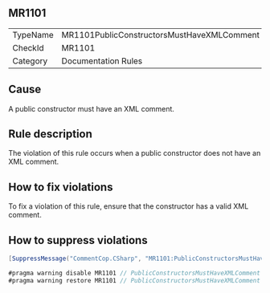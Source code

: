 ## MR1101

<table>
<tr>
  <td>TypeName</td>
  <td>MR1101PublicConstructorsMustHaveXMLComment</td>
</tr>
<tr>
  <td>CheckId</td>
  <td>MR1101</td>
</tr>
<tr>
  <td>Category</td>
  <td>Documentation Rules</td>
</tr>
</table>

## Cause

A public constructor must have an XML comment.

## Rule description

The violation of this rule occurs when a public constructor does not have an XML comment.

## How to fix violations

To fix a violation of this rule, ensure that the constructor has a valid XML comment.

## How to suppress violations

```csharp
[SuppressMessage("CommentCop.CSharp", "MR1101:PublicConstructorsMustHaveXMLComment", Justification = "Reviewed.")]
```

```csharp
#pragma warning disable MR1101 // PublicConstructorsMustHaveXMLComment
#pragma warning restore MR1101 // PublicConstructorsMustHaveXMLComment
```